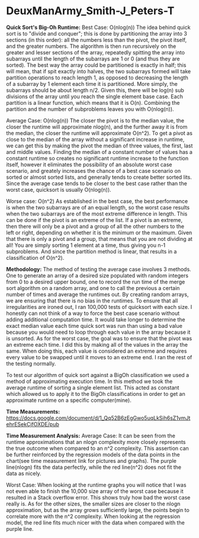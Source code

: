 # DeuxManArmy_Smith-J_Peters-T

**Quick Sort's Big-Oh Runtime:**
  Best Case: O(nlog(n))
    The idea behind quick sort is to "divide and conquer"; this is done by partitioning the array into 3 sections (in this order): all the numbers less than the pivot, the pivot itself, and the greater numbers. The algorithm is then run recursively on the greater and lesser sections of the array, repeatedly spitting the array into subarrays until the length of the subarrays are 1 or 0 (and thus they are sorted). The best way the array could be partitioned is exactly in half; this will mean, that if spit exactly into halves, the two subarrays formed will take partition operations to reach length 1, as opposed to decreasing the length of a subarray by 1 element each time it is partitioned. More simply, the subarrays should be about length n/2. Given this, there will be log(n) sub divisions of the array until you reach the single element base case. Each partition is a linear function, which means that it is O(n). Combining the partition and the number of subproblems leaves you with O(nlog(n)).
  
  Average Case: O(nlog(n))
    The closer the pivot is to the median value, the closer the runtime will approximate nlog(n), and the further away it is from the median, the closer the runtime will approximate O(n^2).  To get a pivot as close to the median of the array without a significant increase in runtime, we can get this by making the pivot the median of three values, the first, last and middle values. Finding the median of a constant number of values has a constant runtime so creates no significant runtime increase to the function itself, however it eliminates the possibility of an absolute worst case scenario, and greately increases the chance of a best case scenario on sorted or almost sorted lists, and generally tends to create better sorted lits. Since the average case tends to be closer to the best case rather than the worst case, quicksort is usually O(nlog(n)).
  
  Worse case: O(n^2)
    As established in the best case, the best performance is when the two subarrays are of an equal length, so the worst case results when the two subarrays are of the most extreme difference in length. This can be done if the pivot is an extreme of the list. If a pivot is an extreme, then there will only be a pivot and a group of all the other numbers to the left or right, depending on whether it is the minimum or the maximum. Given that there is only a pivot and a group, that means that you are not dividing at all! You are simply sorting 1 element at a time, thus giving you n-1 subproblems. And since the partition method is linear, that results in a classification of O(n^2).


**Methodology:** 
  The method of testing the average case involves 3 methods. One to generate an array of a desired size populated with random integers from 0 to a desired upper bound, one to record the run time of the merge sort algorithm on a random array, and one to call the previous a certain number of times and average the runtimes out. By creating random arrays, we are ensuring that there is no bias in the runtimes. To ensure that all irregularities are ironed out, I ran 100,000 tests of quicksort with each size.
  I honestly can not think of a way to force the best case scenario without adding additional computation time. It would take longer to determine the exact median value each time quick sort was run than using a bad value because you would need to loop through each value in the array because it is unsorted.
  As for the worst case, the goal was to ensure that the pivot was an extreme each time. I did this by making all of the values in the array the same. When doing this, each value is considered an extreme and requires every value to be swapped until it moves to an extreme end. I ran the rest of the testing normally.
  
  To test our algorithm of quick sort against a BigOh classification we used a method of approximating execution time. In this method we took the average runtime of sorting a single element list. This acted as constant which allowed us to apply it to the BigOh classifications in order to get an approximate runtime on a specific computer(mine).


**Time Measurements:** https://docs.google.com/document/d/1_Qq52B6zEgGwo5uqLkSih6sZ1vmJtehrESekCjfOXDE/pub

**Time Measurement Analysis:**
  Average Case:
  It can be seen from the runtime approximations that an nlogn complexity more closely represents the true outcome when compared to an n^2 complexity. This assertion can be further reinforced by the regression models of the data points in the chart(see time measurement link for pictures and graphs). The purple line(nlogn) fits the data perfectly, while the red line(n^2) does not fit the data as nicely. 
  
  Worst Case:
When looking at the runtime graphs you will notice that I was not even able to finish the 10,000 size array of the worst case because it resulted in a Stack overflow error. This shows truly how bad the worst case really is. As for the other sizes, the smaller sizes are closer to the nlogn approximation, but as the array grows sufficiently large, the points begin to correlate more with the n^2 complexity. When looking at the regression model, the red line fits much nicer with the data when compared with the purple line.
